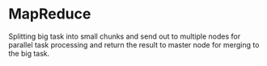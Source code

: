 # MapReduce
Splitting big task into small chunks and send out to multiple nodes for parallel task processing and return the result to master node for merging to the big task.

